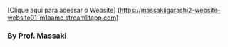 [Clique aqui para acessar o Website] (https://massakiigarashi2-website-website01-m1aamc.streamlitapp.com)
### By Prof. Massaki
